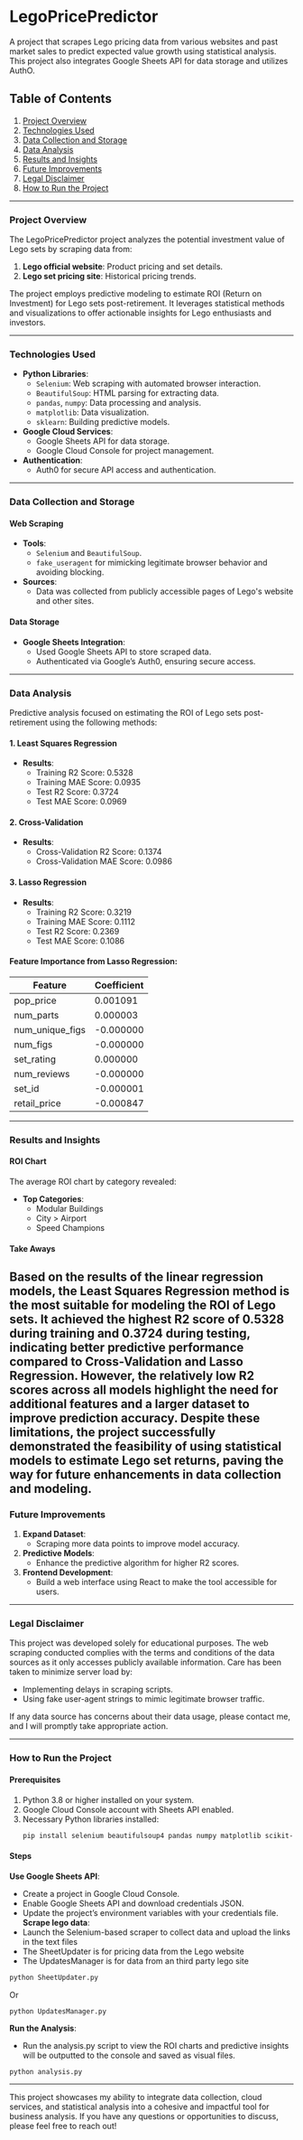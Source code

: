 
# LegoPricePredictor

A project that scrapes Lego pricing data from various websites and past market sales to predict expected value growth using statistical analysis. This project also integrates Google Sheets API for data storage and utilizes AuthO.

## Table of Contents
1. [Project Overview](#project-overview)
2. [Technologies Used](#technologies-used)
3. [Data Collection and Storage](#data-collection-and-storage)
4. [Data Analysis](#data-analysis)
5. [Results and Insights](#results-and-insights)
6. [Future Improvements](#future-improvements)
7. [Legal Disclaimer](#legal-disclaimer)
8. [How to Run the Project](#how-to-run-the-project)

---

### Project Overview
The LegoPricePredictor project analyzes the potential investment value of Lego sets by scraping data from:
1. **Lego official website**: Product pricing and set details.
2. **Lego set pricing site**: Historical pricing trends.

The project employs predictive modeling to estimate ROI (Return on Investment) for Lego sets post-retirement. It leverages statistical methods and visualizations to offer actionable insights for Lego enthusiasts and investors.

---

### Technologies Used
- **Python Libraries**:
  - `Selenium`: Web scraping with automated browser interaction.
  - `BeautifulSoup`: HTML parsing for extracting data.
  - `pandas`, `numpy`: Data processing and analysis.
  - `matplotlib`: Data visualization.
  - `sklearn`: Building predictive models.
- **Google Cloud Services**:
  - Google Sheets API for data storage.
  - Google Cloud Console for project management.
- **Authentication**:
  - Auth0 for secure API access and authentication.

---

### Data Collection and Storage
#### Web Scraping
- **Tools**:
  - `Selenium` and `BeautifulSoup`.
  - `fake_useragent` for mimicking legitimate browser behavior and avoiding blocking.
- **Sources**:
  - Data was collected from publicly accessible pages of Lego's website and other sites.

#### Data Storage
- **Google Sheets Integration**:
  - Used Google Sheets API to store scraped data.
  - Authenticated via Google’s Auth0, ensuring secure access.

---

### Data Analysis
Predictive analysis focused on estimating the ROI of Lego sets post-retirement using the following methods:

#### 1. Least Squares Regression
- **Results**:
  - Training R2 Score: 0.5328
  - Training MAE Score: 0.0935
  - Test R2 Score: 0.3724
  - Test MAE Score: 0.0969

#### 2. Cross-Validation
- **Results**:
  - Cross-Validation R2 Score: 0.1374
  - Cross-Validation MAE Score: 0.0986

#### 3. Lasso Regression
- **Results**:
  - Training R2 Score: 0.3219
  - Training MAE Score: 0.1112
  - Test R2 Score: 0.2369
  - Test MAE Score: 0.1086

#### Feature Importance from Lasso Regression:
| Feature             | Coefficient   |
|---------------------|---------------|
| pop_price          | 0.001091      |
| num_parts          | 0.000003      |
| num_unique_figs    | -0.000000     |
| num_figs           | -0.000000     |
| set_rating         | 0.000000      |
| num_reviews        | -0.000000     |
| set_id             | -0.000001     |
| retail_price       | -0.000847     |

---

### Results and Insights
#### ROI Chart
The average ROI chart by category revealed:
- **Top Categories**:
  - Modular Buildings
  - City > Airport
  - Speed Champions

#### Take Aways
Based on the results of the linear regression models, the Least Squares Regression method is the most suitable for modeling the ROI of Lego sets. It achieved the highest R2 score of 0.5328 during training and 0.3724 during testing, indicating better predictive performance compared to Cross-Validation and Lasso Regression. However, the relatively low R2 scores across all models highlight the need for additional features and a larger dataset to improve prediction accuracy. Despite these limitations, the project successfully demonstrated the feasibility of using statistical models to estimate Lego set returns, paving the way for future enhancements in data collection and modeling.
---

### Future Improvements
1. **Expand Dataset**:
   - Scraping more data points to improve model accuracy.
2. **Predictive Models**:
   - Enhance the predictive algorithm for higher R2 scores.
3. **Frontend Development**:
   - Build a web interface using React to make the tool accessible for users.

---

### Legal Disclaimer
This project was developed solely for educational purposes. The web scraping conducted complies with the terms and conditions of the data sources as it only accesses publicly available information. Care has been taken to minimize server load by:
- Implementing delays in scraping scripts.
- Using fake user-agent strings to mimic legitimate browser traffic.

If any data source has concerns about their data usage, please contact me, and I will promptly take appropriate action.

---

### How to Run the Project
#### Prerequisites
1. Python 3.8 or higher installed on your system.
2. Google Cloud Console account with Sheets API enabled.
3. Necessary Python libraries installed:
   ```bash
   pip install selenium beautifulsoup4 pandas numpy matplotlib scikit-learn fake-useragent
   ```

#### Steps
**Use Google Sheets API**:
   - Create a project in Google Cloud Console.
   - Enable Google Sheets API and download credentials JSON.
   - Update the project’s environment variables with your credentials file.
**Scrape lego data**:
   - Launch the Selenium-based scraper to collect data and upload the links in the text files
   - The SheetUpdater is for pricing data from the Lego website
   - The UpdatesManager is for data from an third party lego site
   ```bash
   python SheetUpdater.py
   ```
   Or
   ```
   python UpdatesManager.py
   ```
**Run the Analysis**:
   - Run the analysis.py script to view the ROI charts and predictive insights will be outputted to the console and saved as visual files.
   ```bash
   python analysis.py
   ```
---

This project showcases my ability to integrate data collection, cloud services, and statistical analysis into a cohesive and impactful tool for business analysis. If you have any questions or opportunities to discuss, please feel free to reach out!
